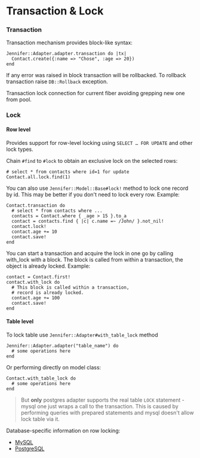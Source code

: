 # Transaction & Lock

### Transaction

Transaction mechanism provides block-like syntax:

```crystal
Jennifer::Adapter.adapter.transaction do |tx|
  Contact.create({:name => "Chose", :age => 20})
end
```

If any error was raised in block transaction will be rollbacked. To rollback transaction raise `DB::Rollback` exception.

Transaction lock connection for current fiber avoiding grepping new one from pool.

### Lock

#### Row level

Provides support for row-level locking using `SELECT … FOR UPDATE` and other lock types.

Chain `#find` to `#lock` to obtain an exclusive lock on the selected rows:

```crystal
# select * from contacts where id=1 for update
Contact.all.lock.find(1)
```

You can also use `Jennifer::Model::Base#lock!` method to lock one record by id. This may be better if you don't need to lock every row. Example:

```crystal
Contact.transaction do
  # select * from contacts where ...
  contacts = Contact.where { _age > 15 }.to_a
  contact = contacts.find { |c| c.name =~ /John/ }.not_nil!
  contact.lock!
  contact.age += 10
  contact.save!
end
```

You can start a transaction and acquire the lock in one go by calling with_lock with a block. The block is called from within a transaction, the object is already locked. Example:

```crystal
contact = Contact.first!
contact.with_lock do
  # This block is called within a transaction,
  # record is already locked.
  contact.age += 100
  contact.save!
end
```

#### Table level

To lock table use `Jennifer::Adapter#with_table_lock` method

```crystal
Jennifer::Adapter.adapter("table_name") do
  # some operations here
end
```

Or performing directly on model class:

```crystal
Contact.with_table_lock do
  # some operations here
end
```

> But **only** postgres adapter supports the real table `LOCK` statement - mysql one just wraps a call to the transaction. This is caused by performing queries with prepared statements and mysql doesn't allow lock table via it.

Database-specific information on row locking:
- [MySQL](http://dev.mysql.com/doc/refman/5.7/en/innodb-locking-reads.html)
- [PostgreSQL](http://www.postgresql.org/docs/current/interactive/sql-select.html#SQL-FOR-UPDATE-SHARE)
